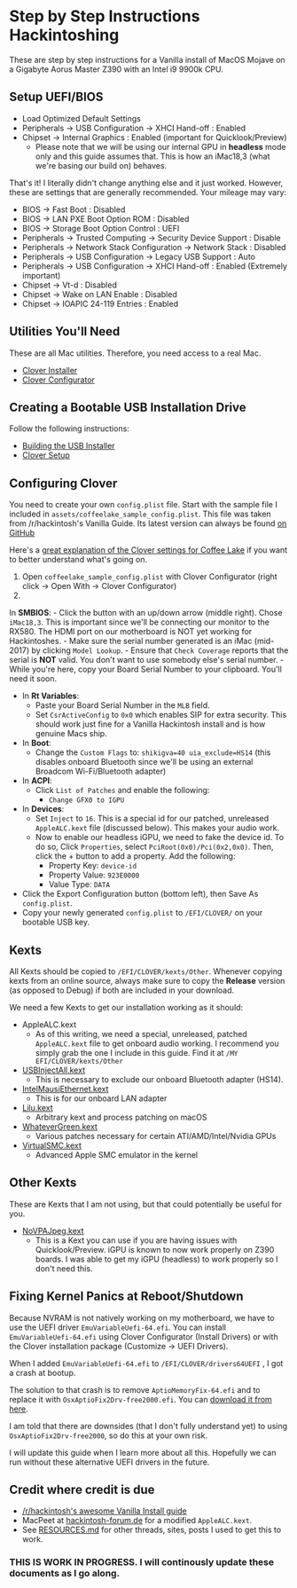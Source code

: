 # Step by Step Instructions Hackintoshing

These are step by step instructions for a Vanilla install of MacOS Mojave on a Gigabyte Aorus Master Z390 with an Intel i9 9900k CPU.


## Setup UEFI/BIOS

* Load Optimized Default Settings
* Peripherals → USB Configuration → XHCI Hand-off : Enabled
* Chipset → Internal Graphics : Enabled (important for Quicklook/Preview)
    - Please note that we will be using our internal GPU in **headless** mode only and this guide assumes that. This is how an iMac18,3 (what we're basing our build on) behaves.

That's it! I literally didn't change anything else and it just worked. However, these are settings that are generally recommended. Your mileage may vary:

* BIOS → Fast Boot : Disabled
* BIOS → LAN PXE Boot Option ROM : Disabled
* BIOS → Storage Boot Option Control : UEFI
* Peripherals → Trusted Computing → Security Device Support : Disable
* Peripherals → Network Stack Configuration → Network Stack : Disabled
* Peripherals → USB Configuration → Legacy USB Support : Auto
* Peripherals → USB Configuration → XHCI Hand-off : Enabled (Extremely important)
* Chipset → Vt-d : Disabled
* Chipset → Wake on LAN Enable : Disabled
* Chipset → IOAPIC 24-119 Entries : Enabled

## Utilities You'll Need

These are all Mac utilities. Therefore, you need access to a real Mac.

* [Clover Installer](https://github.com/Dids/clover-builder/releases)
* [Clover Configurator](https://mackie100projects.altervista.org/download-clover-configurator/)


## Creating a Bootable USB Installation Drive

Follow the following instructions:

* [Building the USB Installer](https://hackintosh.gitbook.io/-r-hackintosh-vanilla-desktop-guide/building-the-usb-installer)
* [Clover Setup](https://hackintosh.gitbook.io/-r-hackintosh-vanilla-desktop-guide/clover-setup)

## Configuring Clover

You need to create your own `config.plist` file. Start with the sample file I included in `assets/coffeelake_sample_config.plist`. This file was taken from /r/hackintosh's Vanilla Guide. Its latest version can always be found [on GitHub](https://github.com/corpnewt/Hackintosh-Guide/blob/master/Configs/CoffeeLake/config.plist)

Here's a [great explanation of the Clover settings for Coffee Lake](https://hackintosh.gitbook.io/-r-hackintosh-vanilla-desktop-guide/config.plist-per-hardware/coffee-lake) if you want to better understand what's going on.

1. Open `coffeelake_sample_config.plist` with Clover Configurator (right click → Open With → Clover Configurator)
2.


 In **SMBIOS**:
    - Click the button with an up/down arrow (middle right). Chose `iMac18,3`. This is important since we'll be connecting our monitor to the RX580. The HDMI port on our motherboard is NOT yet working for Hackintoshes.
    - Make sure the serial number generated is an iMac (mid-2017) by clicking `Model Lookup`. 
    - Ensure that `Check Coverage` reports that the serial is **NOT** valid. You don't want to use somebody else's serial number.
    - While you're here, copy your Board Serial Number to your clipboard. You'll need it soon.
* In **Rt Variables**:
    - Paste your Board Serial Number in the `MLB` field.
    - Set `CsrActiveConfig` to `0x0` which enables SIP for extra security. This should work just fine for a Vanilla Hackintosh install and is how genuine Macs ship.
* In **Boot**:
    - Change the `Custom Flags` to: `shikigva=40 uia_exclude=HS14` (this disables onboard Bluetooth since we'll be using an external Broadcom Wi-Fi/Bluetooth adapter)
* In **ACPI**:
    - Click `List of Patches` and enable the following:
        + `Change GFX0 to IGPU`
* In **Devices**:
    - Set `Inject` to `16`. This is a special id for our patched, unreleased `AppleALC.kext` file (discussed below). This makes your audio work.
    - Now to enable our headless iGPU, we need to fake the device id. To do so, Click `Properties`, select `PciRoot(0x0)/Pci(0x2,0x0)`. Then, click the + button to add a property. Add the following:
        + Property Key: `device-id`
        + Property Value: `923E0000`
        + Value Type: `DATA`
* Click the Export Configuration button (bottom left), then Save As `config.plist`.
* Copy your newly generated `config.plist` to `/EFI/CLOVER/` on your bootable USB key.

## Kexts

All Kexts should be copied to `/EFI/CLOVER/kexts/Other`. Whenever copying kexts from an online source, always make sure to copy the **Release** version (as opposed to Debug) if both are included in your download.

We need a few Kexts to get our installation working as it should:

* AppleALC.kext
    - As of this writing, we need a special, unreleased, patched `AppleALC.kext` file to get onboard audio working. I recommend you simply grab the one I include in this guide. Find it at `/MY EFI/CLOVER/kexts/Other`
* [USBInjectAll.kext](https://bitbucket.org/RehabMan/os-x-usb-inject-all/downloads/)
    - This is necessary to exclude our onboard Bluetooth adapter (HS14).
* [IntelMausiEthernet.kext](https://bitbucket.org/RehabMan/os-x-intel-network/downloads/)
    -  This is for our onboard LAN adapter
* [Lilu.kext](https://github.com/acidanthera/Lilu/releases)
    -  Arbitrary kext and process patching on macOS
* [WhateverGreen.kext](https://github.com/acidanthera/WhateverGreen/releases)
    -  Various patches necessary for certain ATI/AMD/Intel/Nvidia GPUs
* [VirtualSMC.kext](https://github.com/acidanthera/VirtualSMC/releases)
    - Advanced Apple SMC emulator in the kernel

## Other Kexts

These are Kexts that I am not using, but that could potentially be useful for you.

* [NoVPAJpeg.kext](https://github.com/vulgo/NoVPAJpeg/releases)
    - This is a Kext you can use if you are having issues with Quicklook/Preview. iGPU is known to now work properly on Z390 boards. I was able to get my iGPU (headless) to work properly so I don't need this.


## Fixing Kernel Panics at Reboot/Shutdown

Because NVRAM is not natively working on my motherboard, we have to use the UEFI driver `EmuVariableUefi-64.efi`. You can install `EmuVariableUefi-64.efi` using Clover Configurator (Install Drivers) or with the Clover installation package (Customize → UEFI Drivers).

When I added `EmuVariableUefi-64.efi` to `/EFI/CLOVER/drivers64UEFI` , I got a crash at bootup. 

The solution to that crash is to remove `AptioMemoryFix-64.efi` and to replace it with `OsxAptioFix2Drv-free2000.efi`. You can [download it from here](https://www.dropbox.com/s/d74tdymovdxmlly/OsxAptioFix2Drv-free2000.efi?dl=0).

I am told that there are downsides (that I don't fully understand yet) to using `OsxAptioFix2Drv-free2000`, so do this at your own risk.

I will update this guide when I learn more about all this. Hopefully we can run without these alternative UEFI drivers in the future.



## Credit where credit is due

* [/r/hackintosh's awesome Vanilla Install guide](https://hackintosh.gitbook.io/-r-hackintosh-vanilla-desktop-guide/)
* MacPeet at [hackintosh-forum.de](https://www.hackintosh-forum.de) for a modified `AppleALC.kext`.
* See [RESOURCES.md](RESOURCES.md) for other threads, sites, posts I used to get this to work.

### THIS IS WORK IN PROGRESS. I will continously update these documents as I go along.